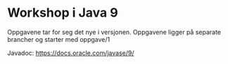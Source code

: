 # Workshop i Java 9

Oppgavene tar for seg det nye i versjonen. Oppgavene ligger på separate brancher og starter med oppgave/1

Javadoc: https://docs.oracle.com/javase/9/ 
